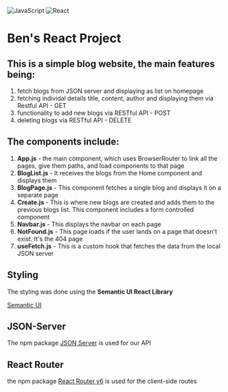 ![JavaScript](https://img.shields.io/badge/javascript-%23323330.svg?style=for-the-badge&logo=javascript&logoColor=%23F7DF1E)
![React](https://img.shields.io/badge/react-%2320232a.svg?style=for-the-badge&logo=react&logoColor=%2361DAFB)

# Ben's React Project

## This is a simple blog website, the main features being:

1. fetch blogs from JSON server and displaying as list on homepage
2. fetching individal details title, content, author and displaying them via Restful API - GET
3. functionality to add new blogs via RESTful API - POST
4. deleting blogs via RESTful API - DELETE

## The components include:

1. **App.js** - the main component, which uses BrowserRouter to link all the pages, give them paths, and load components to that page
2. **BlogList.js** - It receives the blogs from the Home component and displays them
3. **BlogPage.js** - This component fetches a single blog and displays it on a separate page
4. **Create.js** - This is where new blogs are created and adds them to the previous blogs list. This component includes a form controlled component
5. **Navbar.js** - This displays the navbar on each page
6. **NotFound.js** - This page loads if the user lands on a page that doesn't exist. It's the 404 page
7. **useFetch.js** - This is a custom hook that fetches the data from the local JSON server
<!-- 8. **Cat.js** - Generate a random cat image from a cat API
9. **Counter.js**- simple counter app for fun -->

## Styling

The styling was done using the **Semantic UI React Library**

[Semantic UI](https://react.semantic-ui.com/)

## JSON-Server

The npm package [JSON Server](https://www.npmjs.com/package/json-server) is used for our API

## React Router

the npm package [React Router v6](https://www.npmjs.com/package/react-router-dom) is used for the client-side routes


